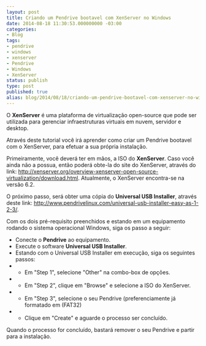 ```yaml
---
layout: post
title: Criando um Pendrive bootavel com XenServer no Windows
date: 2014-08-18 11:30:53.000000000 -03:00
categories:
- Blog
tags:
- pendrive
- windows
- xenserver
- Pendrive
- Windows
- XenServer
status: publish
type: post
published: true
alias: blog/2014/08/18/criando-um-pendrive-bootavel-com-xenserver-no-windows.html
---
```

O **XenServer** é uma plataforma de virtualização open-source que pode ser utilizada para gerenciar infraestruturas virtuais em nuvem, servidor e desktop.

Através deste tutorial você irá aprender como criar um Pendrive bootavel com o XenServer, para efetuar a sua própria instalação.

Primeiramente, você deverá ter em mãos, a ISO do **XenServer**. Caso você ainda não a possua, então poderá obte-la do site do XenServer, através do link: http://xenserver.org/overview-xenserver-open-source-virtualization/download.html.
Atualmente, o XenServer encontra-se na versão 6.2.

O próximo passo, será obter uma cópia do **Universal USB Installer**, através deste link: http://www.pendrivelinux.com/universal-usb-installer-easy-as-1-2-3/.

Com os dois pré-requisito preenchidos e estando em um equipamento rodando o sistema operacional Windows, siga os passo a seguir:

*   Conecte o **Pendrive** ao equipamento.
*   Execute o software **Universal USB Installer**.
*   Estando com o Universal USB Installer em execução, siga os seguintes passos:
*   - Em "Step 1", selecione "Other" na combo-box de opções.
*   - Em "Step 2", clique em "Browse" e selecione a ISO do XenServer.
*   - Em "Step 3", selecione o seu Pendrive (preferenciamente já formatado em (FAT32)
*   - Clique em "Create" e aguarde o processo ser concluído.

Quando o processo for concluído, bastará remover o seu Pendrive e partir para a instalação.
